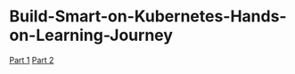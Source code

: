 # Build-Smart-on-Kubernetes-Hands-on-Learning-Journey

[Part 1](https://github.com/IBM-Developer-Advocacy-India/Build-Smart-on-Kubernetes-Hands-on-Learning-Journey-/raw/main/BSOK_LearningJourney_Lab3-part%201.docx)
[Part 2](https://github.com/IBM-Developer-Advocacy-India/Build-Smart-on-Kubernetes-Hands-on-Learning-Journey-/raw/main/BSOK_LearningJourney_Lab3-part%202.docx)
